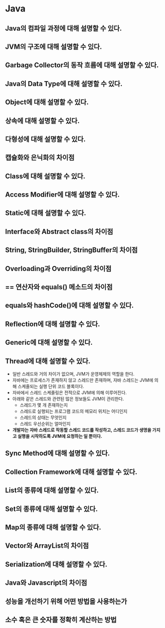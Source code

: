 # Java

## Java의 컴파일 과정에 대해 설명할 수 있다.

## JVM의 구조에 대해 설명할 수 있다.

## Garbage Collector의 동작 흐름에 대해 설명할 수 있다.

## Java의 Data Type에 대해 설명할 수 있다.

## Object에 대해 설명할 수 있다.

## 상속에 대해 설명할 수 있다.

## 다형성에 대해 설명할 수 있다.

## 캡슐화와 은닉화의 차이점

## Class에 대해 설명할 수 있다.

## Access Modifier에 대해 설명할 수 있다.

## Static에 대해 설명할 수 있다.

## Interface와 Abstract class의 차이점

## String, StringBuilder, StringBuffer의 차이점

## Overloading과 Overriding의 차이점

## == 연산자와 equals() 메소드의 차이점

## equals와 hashCode()에 대해 설명할 수 있다.

## Reflection에 대해 설명할 수 있다.

## Generic에 대해 설명할 수 있다.

## Thread에 대해 설명할 수 있다.
- 일반 스레드와 거의 차이가 없으며, JVM가 운영체제의 역할을 한다.
- 자바에는 프로세스가 존재하지 않고 스레드만 존재하며, 자바 스레드는 JVM에 의해 스케줄되는 실행 단위 코드 블록이다.
- 자바에서 스레드 스케줄링은 전적으로 JVM에 의해 이루어진다.
- 아래와 같은 스레드와 관련된 많은 정보들도 JVM이 관리한다.
  - 스레드가 몇 개 존재하는지
  - 스레드로 실행되는 프로그램 코드의 메모리 위치는 어디인지
  - 스레드의 상태는 무엇인지
  - 스레드 우선순위는 얼마인지
- **개발자는 자바 스레드로 작동할 스레드 코드를 작성하고, 스레드 코드가 생명을 가지고 실행을 시작하도록 JVM에 요청하는 일 뿐이다.**

## Sync Method에 대해 설명할 수 있다.

## Collection Framework에 대해 설명할 수 있다.

## List의 종류에 대해 설명할 수 있다.

## Set의 종류에 대해 설명할 수 있다.

## Map의 종류에 대해 설명할 수 있다.

## Vector와 ArrayList의 차이점

## Serialization에 대해 설명할 수 있다.

## Java와 Javascript의 차이점

## 성능을 개선하기 위해 어떤 방법을 사용하는가

## 소수 혹은 큰 숫자를 정확히 계산하는 방법